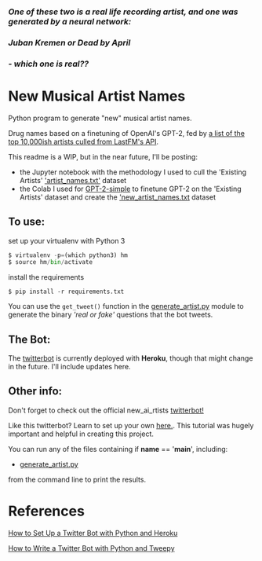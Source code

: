 ### *One of these two is a real life recording artist, and one was generated by a neural network:*

### *Juban Kremen or Dead by April* 
    
### *- which one is real??*

# New Musical Artist Names

Python program to generate "new" musical artist names.

Drug names based on a finetuning of OpenAI's GPT-2, fed by [a list of the top 10,000ish artists culled from LastFM's API](https://github.com/mholmeslinder/ai_rtist_bot/blob/master/data/artist_names.txt).

This readme is a WIP, but in the near future, I'll be posting:
* the Jupyter notebook with the methodology I used to cull the 'Existing Artists' ['artist_names.txt'](https://github.com/mholmeslinder/ai_rtist_bot/blob/master/data/artist_names.txt) dataset
* the Colab I used for [GPT-2-simple](https://github.com/minimaxir/gpt-2-simple) to finetune GPT-2 on the 'Existing Artists' dataset and create the ['new_artist_names.txt](https://github.com/mholmeslinder/ai_rtist_bot/blob/master/data/new_artist_names.txt) dataset

## To use:

set up your virtualenv with Python 3

```python
$ virtualenv -p=(which python3) hm
$ source hm/bin/activate
```

install the requirements

`$ pip install -r requirements.txt`

You can use the `get_tweet()` function in the [generate_artist.py](https://github.com/mholmeslinder/ai_rtist_bot/blob/master/generate_artist.py) module to generate the binary *'real or fake'* questions that the bot tweets.

## The Bot:
The [twitterbot](https://twitter.com/new_ai_rtists) is currently deployed with **Heroku**, though that might change in the future. I'll include updates here.

## Other info:

Don't forget to check out the official new_ai_rtists [twitterbot!](https://twitter.com/new_ai_rtists)

Like this twitterbot?  Learn to set up your own [here.](https://dev.to/emcain/how-to-set-up-a-twitter-bot-with-python-and-heroku-1n39). This tutorial was hugely important and helpful in creating this project.

You can run any of the files containing if __name__ == '__main__', including:

 -  [generate_artist.py](https://github.com/mholmeslinder/ai_rtist_bot/blob/master/generate_artist.py)

from the command line to print the results.

# References

[How to Set Up a Twitter Bot with Python and Heroku](https://dev.to/emcain/how-to-set-up-a-twitter-bot-with-python-and-heroku-1n39)

[How to Write a Twitter Bot with Python and Tweepy](https://dototot.com/how-to-write-a-twitter-bot-with-python-and-tweepy)
